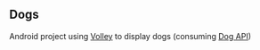 ## Dogs

Android project using [Volley](https://developer.android.com/training/volley/) to display dogs (consuming [Dog API](https://dog.ceo/dog-api/))
